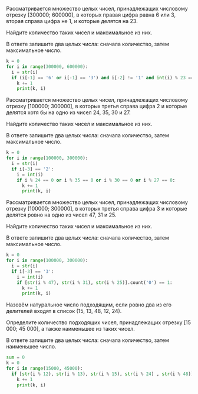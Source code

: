 Рассматривается множество целых чисел, принадлежащих числовому отрезку [300000; 600000], в которых правая цифра равна 6 или 3, вторая справа цифра не 1, и которые делятся на 23.

Найдите количество таких чисел и максимальное из них.

В ответе запишите два целых числа: сначала количество, затем максимальное число.

```python
k = 0
for i in range(300000, 600000):
  i = str(i)
  if (i[-1] == '6' or i[-1] == '3') and i[-2] != '1' and int(i) % 23 == 0:
    k += 1
    print(k, i)
```

Рассматривается множество целых чисел, принадлежащих числовому отрезку [100000; 300000], в которых третья справа цифра 2 и которые делятся хотя бы на одно из чисел 24, 35, 30 и 27.

Найдите количество таких чисел и максимальное из них.

В ответе запишите два целых числа: сначала количество, затем максимальное число.

```python
k = 0
for i in range(100000, 300000):
  i = str(i)
  if i[-3] == '2':
    i = int(i)
    if i % 24 == 0 or i % 35 == 0 or i % 30 == 0 or i % 27 == 0:
      k += 1
      print(k, i)
```

Рассматривается множество целых чисел, принадлежащих числовому отрезку [100000; 300000], в которых третья справа цифра 3 и которые делятся ровно на одно из чисел 47, 31 и 25.

Найдите количество таких чисел и максимальное из них.

В ответе запишите два целых числа: сначала количество, затем максимальное число.

```python
k = 0
for i in range(100000, 300000):
  i = str(i)
  if i[-3] == '3':
    i = int(i)
    if [str(i % 47), str(i % 31), str(i % 25)].count('0') == 1:
      k += 1
      print(k, i)
```

Назовём натуральное число подходящим, если ровно два из его делителей входят в список (15, 13, 48, 12, 24).

Определите количество подходящих чисел, принадлежащих отрезку [15 000; 45 000], а также наименьшее из таких чисел.

В ответе запишите два целых числа: сначала количество, затем наименьшее число.

```python
sum = 0
k = 0
for i in range(15000, 45000):
  if [str(i % 12), str(i % 13), str(i % 15), str(i % 24) , str(i % 48)].count('0') == 2:
    k += 1
    print(k, i)
```
